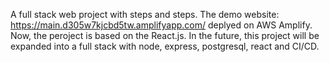 A full stack web project with steps and steps.
The demo website: https://main.d305w7kjcbd5tw.amplifyapp.com/ deplyed on AWS Amplify.
Now, the peroject is based on the React.js. In the future, this project will be expanded into a full stack with node, express, postgresql, react and CI/CD.
